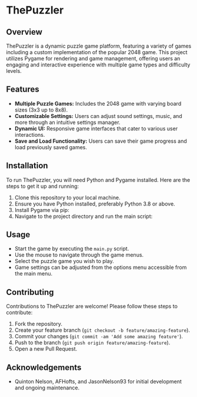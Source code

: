 # ThePuzzler

## Overview
ThePuzzler is a dynamic puzzle game platform, featuring a variety of games including a custom implementation of the popular 2048 game. This project utilizes Pygame for rendering and game management, offering users an engaging and interactive experience with multiple game types and difficulty levels.

## Features
- **Multiple Puzzle Games:** Includes the 2048 game with varying board sizes (3x3 up to 8x8).
- **Customizable Settings:** Users can adjust sound settings, music, and more through an intuitive settings manager.
- **Dynamic UI:** Responsive game interfaces that cater to various user interactions.
- **Save and Load Functionality:** Users can save their game progress and load previously saved games.

## Installation
To run ThePuzzler, you will need Python and Pygame installed. Here are the steps to get it up and running:
1. Clone this repository to your local machine.
2. Ensure you have Python installed, preferably Python 3.8 or above.
3. Install Pygame via pip:
4. Navigate to the project directory and run the main script:

## Usage
- Start the game by executing the `main.py` script.
- Use the mouse to navigate through the game menus.
- Select the puzzle game you wish to play.
- Game settings can be adjusted from the options menu accessible from the main menu.

## Contributing
Contributions to ThePuzzler are welcome! Please follow these steps to contribute:
1. Fork the repository.
2. Create your feature branch (`git checkout -b feature/amazing-feature`).
3. Commit your changes (`git commit -am 'Add some amazing feature'`).
4. Push to the branch (`git push origin feature/amazing-feature`).
5. Open a new Pull Request.

## Acknowledgements
- Quinton Nelson, AFHofts, and JasonNelson93 for initial development and ongoing maintenance.
